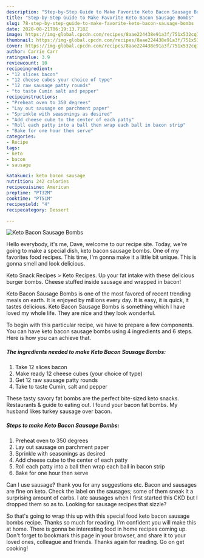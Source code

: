 ```yaml
---
description: "Step-by-Step Guide to Make Favorite Keto Bacon Sausage Bombs"
title: "Step-by-Step Guide to Make Favorite Keto Bacon Sausage Bombs"
slug: 78-step-by-step-guide-to-make-favorite-keto-bacon-sausage-bombs
date: 2020-08-21T06:19:13.718Z
image: https://img-global.cpcdn.com/recipes/8aae224438e91a3f/751x532cq70/keto-bacon-sausage-bombs-recipe-main-photo.jpg
thumbnail: https://img-global.cpcdn.com/recipes/8aae224438e91a3f/751x532cq70/keto-bacon-sausage-bombs-recipe-main-photo.jpg
cover: https://img-global.cpcdn.com/recipes/8aae224438e91a3f/751x532cq70/keto-bacon-sausage-bombs-recipe-main-photo.jpg
author: Carrie Carr
ratingvalue: 3.9
reviewcount: 10
recipeingredient:
- "12 slices bacon"
- "12 cheese cubes your choice of type"
- "12 raw sausage patty rounds"
- "to taste Cumin salt and pepper"
recipeinstructions:
- "Preheat oven to 350 degrees"
- "Lay out sausage on parchment paper"
- "Sprinkle with seasonings as desired"
- "Add cheese cube to the center of each patty"
- "Roll each patty into a ball then wrap each ball in bacon strip"
- "Bake for one hour then serve"
categories:
- Recipe
tags:
- keto
- bacon
- sausage

katakunci: keto bacon sausage 
nutrition: 242 calories
recipecuisine: American
preptime: "PT32M"
cooktime: "PT51M"
recipeyield: "4"
recipecategory: Dessert

---
```



![Keto Bacon Sausage Bombs](https://img-global.cpcdn.com/recipes/8aae224438e91a3f/751x532cq70/keto-bacon-sausage-bombs-recipe-main-photo.jpg)

Hello everybody, it's me, Dave, welcome to our recipe site. Today, we're going to make a special dish, keto bacon sausage bombs. One of my favorites food recipes. This time, I'm gonna make it a little bit unique. This is gonna smell and look delicious.

Keto Snack Recipes &gt; Keto Recipes. Up your fat intake with these delicious burger bombs. Cheese stuffed inside sausage and wrapped in bacon!

Keto Bacon Sausage Bombs is one of the most favored of recent trending meals on earth. It is enjoyed by millions every day. It is easy, it is quick, it tastes delicious. Keto Bacon Sausage Bombs is something which I have loved my whole life. They are nice and they look wonderful.


To begin with this particular recipe, we have to prepare a few components. You can have keto bacon sausage bombs using 4 ingredients and 6 steps. Here is how you can achieve that.

<!--inarticleads1-->

##### The ingredients needed to make Keto Bacon Sausage Bombs:

1. Take 12 slices bacon
1. Make ready 12 cheese cubes (your choice of type)
1. Get 12 raw sausage patty rounds
1. Take to taste Cumin, salt and pepper


These tasty savory fat bombs are the perfect bite-sized keto snacks. Restaurants &amp; guide to eating out. I found your bacon fat bombs. My husband likes turkey sausage over bacon. 

<!--inarticleads2-->

##### Steps to make Keto Bacon Sausage Bombs:

1. Preheat oven to 350 degrees
1. Lay out sausage on parchment paper
1. Sprinkle with seasonings as desired
1. Add cheese cube to the center of each patty
1. Roll each patty into a ball then wrap each ball in bacon strip
1. Bake for one hour then serve


Can I use sausage? thank you for any suggestions etc. Bacon and sausages are fine on keto. Check the label on the sausages; some of them sneak it a surprising amount of carbs. I ate sausages when I first started this CKD but I dropped them so as to. Looking for sausage recipes that sizzle? 

So that's going to wrap this up with this special food keto bacon sausage bombs recipe. Thanks so much for reading. I'm confident you will make this at home. There is gonna be interesting food in home recipes coming up. Don't forget to bookmark this page in your browser, and share it to your loved ones, colleague and friends. Thanks again for reading. Go on get cooking!
